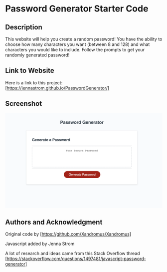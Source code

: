 # Password Generator Starter Code

## Description
This website will help you create a random password! You have the ability to choose how many characters you want (between 8 and 128) and what characters you would like to include. Follow the prompts to get your randomly generated password!

## Link to Website

Here is a link to this project: [https://jennastrom.github.io/PasswordGenerator/]

## Screenshot
![Screenshot](/friendly-parakeet/assets/Screenshot%202023-03-22%20at%207.30.54%20PM.png)

## Authors and Acknowledgment
Original code by [https://github.com/Xandromus/Xandromus]

Javascript added by Jenna Strom

A lot of research and ideas came from this Stack Overflow thread [https://stackoverflow.com/questions/1497481/javascript-password-generator]
